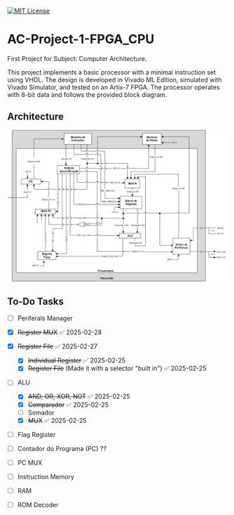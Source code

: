 [![MIT License][license-shield]][license-url]
# AC-Project-1-FPGA_CPU
First Project for Subject: Computer Architecture.

This project implements a basic processor with a minimal instruction set using VHDL. The design is developed in Vivado ML Edition, simulated with Vivado Simulator, and tested on an Artix-7 FPGA. The processor operates with 8-bit data and follows the provided block diagram.

## Architecture

![CPU architeture](MotherBoard.png)

## To-Do Tasks

- [ ] Periferals Manager
- [x] ~~Register MUX~~ ✅ 2025-02-28
- [x] ~~Register File~~ ✅ 2025-02-27
	- [x] ~~Individual Register~~ ✅ 2025-02-25
	- [x] ~~Register File~~ (Made it with a selector "built in") ✅ 2025-02-25
- [ ] ALU
	- [x] ~~AND, OR, XOR, NOT~~ ✅ 2025-02-25
	- [x] ~~Comparador~~ ✅ 2025-02-25
	- [ ] Somador
	- [x] ~~MUX~~ ✅ 2025-02-25
- [ ] Flag Register
- [ ] Contador do Programa (PC) ??
- [ ] PC MUX
- [ ] Instruction Memory
- [ ] RAM
- [ ] ROM Decoder


[license-url]: https://github.com/JorroIndieDev/AC-Project-1-FPGA_CPU/blob/main/LICENSE
[license-shield]: https://img.shields.io/badge/License-MIT-blue.svg